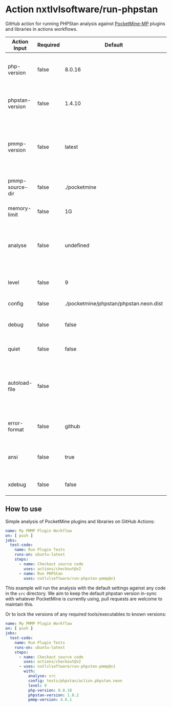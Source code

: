 # Action nxtlvlsoftware/run-phpstan

GitHub action for running PHPStan analysis against [PocketMine-MP](https://github/pmmp/PocketMine-MP) plugins and
libraries in actions workflows.

| Action Input    | Required | Default                                | Description                                                                                                                                                                                              |
|-----------------|----------|----------------------------------------|----------------------------------------------------------------------------------------------------------------------------------------------------------------------------------------------------------|
| php-version     | false    | 8.0.16                                 | Specifies the version of php to use. We try to keep the default up-to-date with PocketMine. Pull Requests welcome.                                                                                       |
| phpstan-version | false    | 1.4.10                                 | Specifies the version of phpstan to use. We try to keep the default up-to-date with PocketMine. Pull Requests welcome.                                                                                   |
| pmmp-version    | false    | latest                                 | Specifies the version of pmmp to use. Will use the latest available release by default. You should keep this locked to the API version in your plugin.yml as any non-stable release could be downloaded. |
| pmmp-source-dir | false    | ./pocketmine                           | Specifies the directory to install PocketMine sources and default phpstan.neon configs to.                                                                                                               |
| memory-limit    | false    | 1G                                     | Specifies the memory limit in the same format php.ini accepts.                                                                                                                                           |
| analyse         | false    | undefined                              | A space seperated list of paths to analyse. Providing paths here will override any paths specified in phpstan.neon files. (https://phpstan.org/config-reference#analysed-files)                          |
| level           | false    | 9                                      | Specifies the rule level to run (1-9). https://phpstan.org/user-guide/rule-levels                                                                                                                        |
| config          | false    | ./pocketmine/phpstan/phpstan.neon.dist | Path to a phpstan.neon configuration file.                                                                                                                                                               |
| debug           | false    | false                                  | Instead of the progress bar, it outputs lines with each analysed file before its analysis.                                                                                                               |
| quiet           | false    | false                                  | Silences all the output. Useful if you’re interested only in the exit code.                                                                                                                              |
| autoload-file   | false    |                                        | If your application uses a custom autoloader, you should set it up and register in a PHP file that is passed to this CLI option. Relative paths are resolved based on the current working directory.     |
| error-format    | false    | github                                 | Specifies a custom error formatter. https://phpstan.org/user-guide/output-format                                                                                                                         |
| ansi            | false    | true                                   | Overrides the auto-detection of whether colors should be used in the output and how nice the progress bar should be.                                                                                     |
| xdebug          | false    | false                                  | PHPStan turns off XDebug if it’s enabled to achieve better performance.                                                                                                                                  |

## How to use

Simple analysis of PocketMine plugins and libraries on GitHub Actions:

```yml
name: My PMMP Plugin Workflow
on: [ push ]
jobs:
  test-code:
    name: Run Plugin Tests
    runs-on: ubuntu-latest
    steps:
      - name: Checkout source code
        uses: actions/checkout@v2
      - name: Run PHPStan
        uses: nxtlvlsoftware/run-phpstan-pmmp@v1
```

This example will run the analysis with the default settings against any code in the `src` directory. We aim to keep the
default phpstan version in-sync with whatever PocketMine is currently using, pull requests are welcome to maintain this.

Or to lock the versions of any required tools/executables to known versions:

```yml
name: My PMMP Plugin Workflow
on: [ push ]
jobs:
  test-code:
    name: Run Plugin Tests
    runs-on: ubuntu-latest
    steps:
      - name: Checkout source code
        uses: actions/checkout@v2
      - uses: nxtlvlsoftware/run-phpstan-pmmp@v1
        with:
          analyse: src
          config: tests/phpstan/action.phpstan.neon
          level: 9
          php-version: 8.0.18
          phpstan-version: 1.8.2
          pmmp-version: 4.6.1
```
